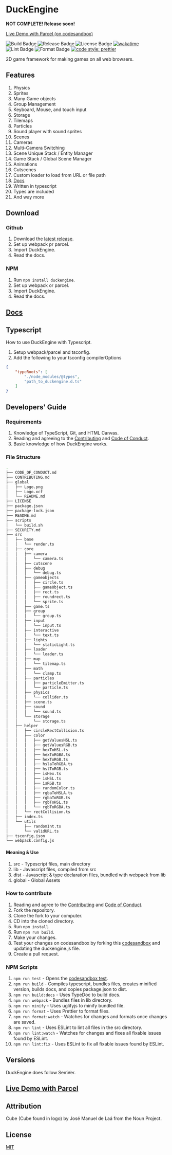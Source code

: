 # DuckEngine

**NOT COMPLETE! Release soon!**

[Live Demo with Parcel (on codesandbox)](https://codesandbox.io/s/duckengine-test-7gfbt?file=/src/scene.js)

![Build Badge](https://img.shields.io/github/workflow/status/ksplatdev/DuckEngine/CodeQL?style=flat-square)
![Release Badge](https://img.shields.io/github/v/release/ksplatdev/DuckEngine?style=flat-square)
![License Badge](https://img.shields.io/github/license/ksplatdev/DuckEngine?label=license&style=flat-square)
[![wakatime](https://wakatime.com/badge/github/ksplatdev/DuckEngine.svg)](https://wakatime.com/badge/github/ksplatdev/DuckEngine)
![Lint Badge](https://github.com/ksplatdev/DuckEngine/actions/workflows/lint.yml/badge.svg)
![Format Badge](https://github.com/ksplatdev/DuckEngine/actions/workflows/format.yml/badge.svg)
[![code style: prettier](https://img.shields.io/badge/code_style-prettier-ff69b4.svg?style=flat-square)](https://github.com/prettier/prettier)

2D game framework for making games on all web browsers.

## Features

1. Physics
2. Sprites
3. Many Game objects
4. Group Management
5. Keyboard, Mouse, and touch input
6. Storage
7. Tilemaps
8. Particles
9. Sound player with sound sprites
10. Scenes
11. Cameras
12. Multi-Camera Switching
13. Scene Unique Stack / Entity Manager
14. Game Stack / Global Scene Manager
15. Animations
16. Cutscenes
17. Custom loader to load from URL or file path
18. [Docs](https://ksplatdev.github.io/DuckEngine/)
19. Written in typescript
20. Types are included
21. And way more

## Download

### Github

1. Download the [latest release](https://github.com/ksplatdev/DuckEngine/releases/latest).
2. Set up webpack pr parcel.
3. Import DuckEngine.
4. Read the docs.

### NPM

1. Run `npm install duckengine`.
2. Set up webpack or parcel.
3. Import DuckEngine.
4. Read the docs.

## [Docs](https://ksplatdev.github.io/DuckEngine/)

## Typescript

How to use DuckEngine with Typescript.

1. Setup webpack/parcel and tsconfig.
2. Add the following to your tsconfig compilerOptions

```json
{
    "typeRoots": [
        "./node_modules/@types",
        "path_to_duckengine.d.ts"
    ]
}
```

## Developers' Guide

### Requirements

1. Knowledge of TypeScript, Git, and HTML Canvas.
2. Reading and agreeing to the [Contributing](CONTRIBUTING.md) and [Code of Conduct](CODE_OF_CONDUCT.md).
3. Basic knowledge of how DuckEngine works.

### File Structure

```bash
.
├── CODE_OF_CONDUCT.md
├── CONTRIBUTING.md
├── global
│   ├── Logo.png
│   ├── Logo.xcf
│   └── README.md
├── LICENSE
├── package.json
├── package-lock.json
├── README.md
├── scripts
│   └── build.sh
├── SECURITY.md
├── src
│   ├── base
│   │   └── render.ts
│   ├── core
│   │   ├── camera
│   │   │   └── camera.ts
│   │   ├── cutscene
│   │   ├── debug
│   │   │   └── debug.ts
│   │   ├── gameobjects
│   │   │   ├── circle.ts
│   │   │   ├── gameObject.ts
│   │   │   ├── rect.ts
│   │   │   ├── roundrect.ts
│   │   │   └── sprite.ts
│   │   ├── game.ts
│   │   ├── group
│   │   │   └── group.ts
│   │   ├── input
│   │   │   └── input.ts
│   │   ├── interactive
│   │   │   └── text.ts
│   │   ├── lights
│   │   │   └── staticLight.ts
│   │   ├── loader
│   │   │   └── loader.ts
│   │   ├── map
│   │   │   └── tilemap.ts
│   │   ├── math
│   │   │   └── clamp.ts
│   │   ├── particles
│   │   │   ├── particleEmitter.ts
│   │   │   └── particle.ts
│   │   ├── physics
│   │   │   └── collider.ts
│   │   ├── scene.ts
│   │   ├── sound
│   │   │   └── sound.ts
│   │   └── storage
│   │       └── storage.ts
│   ├── helper
│   │   ├── circleRectCollision.ts
│   │   ├── color
│   │   │   ├── getValuesHSL.ts
│   │   │   ├── getValuesRGB.ts
│   │   │   ├── hexToHSL.ts
│   │   │   ├── hexToRGBA.ts
│   │   │   ├── hexToRGB.ts
│   │   │   ├── hslaToRGBA.ts
│   │   │   ├── hslToRGB.ts
│   │   │   ├── isHex.ts
│   │   │   ├── isHSL.ts
│   │   │   ├── isRGB.ts
│   │   │   ├── randomColor.ts
│   │   │   ├── rgbaToHSLA.ts
│   │   │   ├── rgbaToRGB.ts
│   │   │   ├── rgbToHSL.ts
│   │   │   └── rgbToRGBA.ts
│   │   └── rectCollision.ts
│   ├── index.ts
│   └── utils
│       ├── randomInt.ts
│       └── validURL.ts
├── tsconfig.json
└── webpack.config.js
```

#### Meaning & Use

1. src - Typescript files, main directory
2. lib - Javascript files, compiled from src
3. dist - Javascript & type declaration files, bundled with webpack from lib
4. global - Global Assets

### How to contribute

1. Reading and agree to the [Contributing](CONTRIBUTING.md) and [Code of Conduct](CODE_OF_CONDUCT.md).
2. Fork the repository.
3. Clone the fork to your computer.
4. CD into the cloned directory.
5. Run `npm install`.
6. Run `npm run build`.
7. Make your changes.
8. Test your changes on codesandbox by forking this [codesandbox](https://codesandbox.io/s/duckengine-test-7gfbt?file=/src/scene.js) and updating the duckengine.js file.
9. Create a pull request.

### NPM Scripts

1. `npm run test` - Opens the [codesandbox test](#live-demo-with-parcel).
2. `npm run build` - Compiles typescript, bundles files, creates minified version, builds docs, and copies package.json to dist.
3. `npm run build:docs` - Uses TypeDoc to build docs.
4. `npm run webpack` - Bundles files in lib directory.
5. `npm run minify` - Uses uglifyjs to minify bundled file.
6. `npm run format` - Uses Prettier to format files.
7. `npm run format:watch` - Watches for changes and formats once changes are saved.
8. `npm run lint` - Uses ESLint to lint all files in the src directory.
9. `npm run lint:watch` - Watches for changes and fixes all fixable issues found by ESLint.
10. `npm run lint:fix` - Uses ESLint to fix all fixable issues found by ESLint.

## Versions

DuckEngine does follow SemVer.

## [Live Demo with Parcel](https://codesandbox.io/s/duckengine-test-7gfbt?file=/src/scene.js)

## Attribution

Cube (Cube found in logo) by José Manuel de Laá from the Noun Project.

## License

[MIT](LICENSE)
